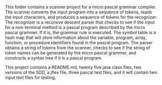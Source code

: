 This folder contains a scanner project for a micro pascal grammar compiler. The scanner converts the input program into a sequence of tokens, reads the input characters, and produces a sequence of tokens for the recognizer. The recognizer is a recursive descent parser that checks to see if the input for a non-terminal method is a pascal program described by the micro pascal grammer. If it is, the grammar rule is executed. The symbol table is a hash map that will store information about the variable, program, array, function, or procedure identifiers found in the pascal program. The parser obtains a string of tokens from the scanner, checks to see if the string of token names can be generated by the micro pascal grammer, and constructs a syntax tree if it is a pascal program.

This project contains a README.md, twenty five java class files, two versions of the SDD, a jflex file, three pascal test files, and it will contain two input text files for testing.
